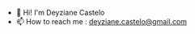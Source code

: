 - 👋 Hi! I'm Deyziane Castelo
- 📫 How to reach me : deyziane.castelo@gmail.com

<!---
DeyzianeCastelo/DeyzianeCastelo is a ✨ special ✨ repository because its `README.md` (this file) appears on your GitHub profile.
You can click the Preview link to take a look at your changes.
--->
